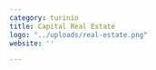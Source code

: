 ```yaml
---
category: turinio
title: Capital Real Estate
logo: "../uploads/real-estate.png"
website: ''

---
```

